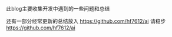 此blog主要收集开发中遇到的一些问题和总结

还有一部分经常更新的总结放入 https://github.com/hf7612/ai  请稳步 https://github.com/hf7612/ai
